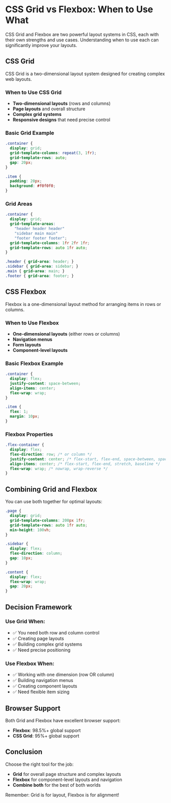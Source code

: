 # CSS Grid vs Flexbox: When to Use What

CSS Grid and Flexbox are two powerful layout systems in CSS, each with their own strengths and use cases. Understanding when to use each can significantly improve your layouts.

## CSS Grid

CSS Grid is a two-dimensional layout system designed for creating complex web layouts.

### When to Use CSS Grid

- **Two-dimensional layouts** (rows and columns)
- **Page layouts** and overall structure
- **Complex grid systems**
- **Responsive designs** that need precise control

### Basic Grid Example

```css
.container {
  display: grid;
  grid-template-columns: repeat(3, 1fr);
  grid-template-rows: auto;
  gap: 20px;
}

.item {
  padding: 20px;
  background: #f0f0f0;
}
```

### Grid Areas

```css
.container {
  display: grid;
  grid-template-areas:
    "header header header"
    "sidebar main main"
    "footer footer footer";
  grid-template-columns: 1fr 2fr 1fr;
  grid-template-rows: auto 1fr auto;
}

.header { grid-area: header; }
.sidebar { grid-area: sidebar; }
.main { grid-area: main; }
.footer { grid-area: footer; }
```

## CSS Flexbox

Flexbox is a one-dimensional layout method for arranging items in rows or columns.

### When to Use Flexbox

- **One-dimensional layouts** (either rows or columns)
- **Navigation menus**
- **Form layouts**
- **Component-level layouts**

### Basic Flexbox Example

```css
.container {
  display: flex;
  justify-content: space-between;
  align-items: center;
  flex-wrap: wrap;
}

.item {
  flex: 1;
  margin: 10px;
}
```

### Flexbox Properties

```css
.flex-container {
  display: flex;
  flex-direction: row; /* or column */
  justify-content: center; /* flex-start, flex-end, space-between, space-around */
  align-items: center; /* flex-start, flex-end, stretch, baseline */
  flex-wrap: wrap; /* nowrap, wrap-reverse */
}
```

## Combining Grid and Flexbox

You can use both together for optimal layouts:

```css
.page {
  display: grid;
  grid-template-columns: 200px 1fr;
  grid-template-rows: auto 1fr auto;
  min-height: 100vh;
}

.sidebar {
  display: flex;
  flex-direction: column;
  gap: 10px;
}

.content {
  display: flex;
  flex-wrap: wrap;
  gap: 20px;
}
```

## Decision Framework

### Use Grid When:
- ✅ You need both row and column control
- ✅ Creating page layouts
- ✅ Building complex grid systems
- ✅ Need precise positioning

### Use Flexbox When:
- ✅ Working with one dimension (row OR column)
- ✅ Building navigation menus
- ✅ Creating component layouts
- ✅ Need flexible item sizing

## Browser Support

Both Grid and Flexbox have excellent browser support:
- **Flexbox**: 98.5%+ global support
- **CSS Grid**: 95%+ global support

## Conclusion

Choose the right tool for the job:
- **Grid** for overall page structure and complex layouts
- **Flexbox** for component-level layouts and navigation
- **Combine both** for the best of both worlds

Remember: Grid is for layout, Flexbox is for alignment!